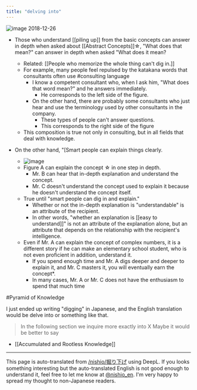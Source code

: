 ```yaml
---
title: "delving into"
---
```


![image](https://gyazo.com/0dff3ce31e58a961bc6371d892de83ef/thumb/1000)
2018-12-26
- Those who understand [[piling up]] from the basic concepts can answer in depth when asked about [[Abstract Concepts]]☆, "What does that mean?" can answer in depth when asked "What does it mean?
    - Related: [[People who memorize the whole thing can't dig in.]]
    - For example, many people feel repulsed by the katakana words that consultants often use #consulting language
        - I know a competent consultant who, when I ask him, "What does that word mean?" and he answers immediately.
            - He corresponds to the left side of the figure.
        - On the other hand, there are probably some consultants who just hear and use the terminology used by other consultants in the company.
            - These types of people can't answer questions.
            - This corresponds to the right side of the figure
    - This composition is true not only in consulting, but in all fields that deal with knowledge.

- On the other hand, "[Smart people can explain things clearly.
    - ![image](https://gyazo.com/727551a00ab51e83249fb66e53e3860c/thumb/1000)
    - Figure A can explain the concept ☆ in one step in depth.
        - Mr. B can hear that in-depth explanation and understand the concept.
        - Mr. C doesn't understand the concept used to explain it because he doesn't understand the concept itself.
    - True until "smart people can dig in and explain."
        - Whether or not the in-depth explanation is "understandable" is an attribute of the recipient.
        - In other words, "whether an explanation is [[easy to understand]]" is not an attribute of the explanation alone, but an attribute that depends on the relationship with the recipient's intelligence.
    - Even if Mr. A can explain the concept of complex numbers, it is a different story if he can make an elementary school student, who is not even proficient in addition, understand it.
        - If you spend enough time and Mr. A digs deeper and deeper to explain it, and Mr. C masters it, you will eventually earn the concept*.
        - In many cases, Mr. A or Mr. C does not have the enthusiasm to spend that much time

#Pyramid of Knowledge

I just ended up writing "digging" in Japanese, and the English translation would be delve into or something like that.
> In the following section we inquire more exactly into X
Maybe it would be better to say

- [[Accumulated and Rootless Knowledge]]
---
This page is auto-translated from [/nishio/掘り下げ](https://scrapbox.io/nishio/掘り下げ) using DeepL. If you looks something interesting but the auto-translated English is not good enough to understand it, feel free to let me know at [@nishio_en](https://twitter.com/nishio_en). I'm very happy to spread my thought to non-Japanese readers.